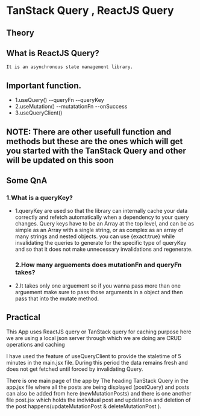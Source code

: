 # TanStack Query , ReactJS Query
## Theory
 ## What is ReactJS Query?
    It is an asynchronous state management library.
    
 ## Important function.
   * 1.useQuery()
     --queryFn
     --queryKey
   * 2.useMutation()
      --mutatationFn
      --onSuccess
   * 3.useQueryClient()

 ##  NOTE: There are other usefull function and methods but these are the ones which will get you started with the TanStack Query and other will be updated on this soon

  ## Some QnA

  ### 1.What is a queryKey?
* 1.queryKey are used so that the library can internally cache your data correctly and refetch automatically when a dependency to your query changes. Query keys have to be an Array at the top level, and can be as simple as an Array with a single string, or as complex as an array of many strings and nested objects.
      you can use {exact:true} while invalidating the queries to generate for the specific type of queryKey and so that it does not make unnecessary invalidations and regenerate.

   ### 2.How many arguements does mutationFn and queryFn takes?
* 2.It takes only one arguement so if you wanna pass more than one arguement make sure to pass those arguments in a object and then pass that into the mutate method.

## Practical 
   This App uses ReactJS query or TanStack query for caching purpose here we are using a local json server through which we are doing are CRUD operations and caching 

   I have used the feature of useQueryClient to provide the staletime of 5 minutes in the main.jsx file. During this period the data remains fresh and does not get fetched until forced by invalidating Query.

   There is one main page of the app by The heading TanStack Query in the app.jsx file where all the posts are being displayed (postQuery) and posts can also be added from here (newMutationPosts) and there is one another file post.jsx which holds the individual post and updatation and deletion of the post happens(updateMutationPost & deleteMutationPost ).

   